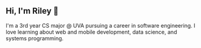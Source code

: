 ## Hi, I'm Riley 👋
I'm a 3rd year CS major @ UVA pursuing a career in software engineering. I love learning about web and mobile development, data science, and systems programming.


<!---
nfletcher27/nfletcher27 is a ✨ special ✨ repository because its `README.md` (this file) appears on your GitHub profile.
You can click the Preview link to take a look at your changes.
--->

